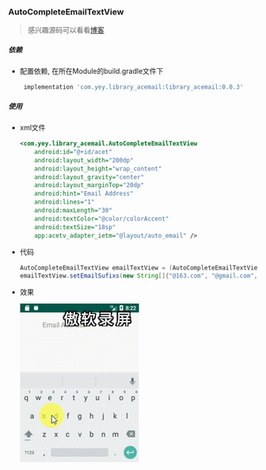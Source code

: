 ### AutoCompleteEmailTextView
> 感兴趣源码可以看看[博客](https://blog.csdn.net/MoLiao2046/article/details/104716849)
##### 依赖   
- 配置依赖, 在所在Module的build.gradle文件下
    ```groovy
     implementation 'com.yey.library_acemail:library_acemail:0.0.3'
    ```
##### 使用
- xml文件
    ```xml
    <com.yey.library_acemail.AutoCompleteEmailTextView
        android:id="@+id/acet"
        android:layout_width="200dp"
        android:layout_height="wrap_content"
        android:layout_gravity="center"
        android:layout_marginTop="20dp"
        android:hint="Email Address"
        android:lines="1"
        android:maxLength="30"
        android:textColor="@color/colorAccent"
        android:textSize="18sp"
        app:acetv_adapter_ietm="@layout/auto_email" />
    ```
- 代码
    ```java
    AutoCompleteEmailTextView emailTextView = (AutoCompleteEmailTextView) findViewById(R.id.acet);
    emailTextView.setEmailSufixs(new String[]{"@163.com", "@gmail.com", "@hotmail.com", "@jk.com", "@yuo.com"});
    ```
- 效果
    
    ![效果图](AutoCompleteEmailTextView.gif)  
    